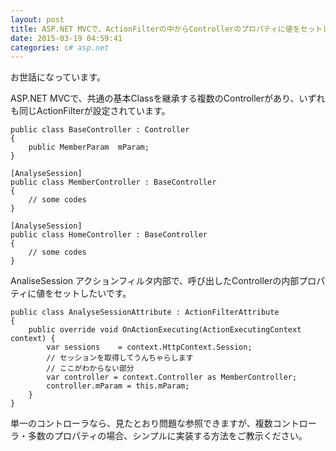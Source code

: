 ```yaml
---
layout: post
title: ASP.NET MVCで、ActionFilterの中からControllerのプロパティに値をセットしたい
date: 2015-03-19 04:59:41
categories: c# asp.net
---
```

<!-- {% raw %} -->
<p>お世話になっています。</p>

<p>ASP.NET MVCで、共通の基本Classを継承する複数のControllerがあり、いずれも同じActionFilterが設定されています。</p>

<pre><code>public class BaseController : Controller
{
    public MemberParam  mParam;
}

[AnalyseSession]
public class MemberController : BaseController
{
    // some codes
}

[AnalyseSession]
public class HomeController : BaseController
{
    // some codes
}
</code></pre>

<p>AnaliseSession アクションフィルタ内部で、呼び出したControllerの内部プロパティに値をセットしたいです。</p>

<pre><code>public class AnalyseSessionAttribute : ActionFilterAttribute
{
    public override void OnActionExecuting(ActionExecutingContext context) {
        var sessions    = context.HttpContext.Session;
        // セッションを取得してうんちゃらします
        // ここがわからない部分
        var controller = context.Controller as MemberController;
        controller.mParam = this.mParam;
    }
}
</code></pre>

<p>単一のコントローラなら、見たとおり問題な参照できますが、複数コントローラ・多数のプロパティの場合、シンプルに実装する方法をご教示ください。</p>
<!-- {% endraw %} -->
